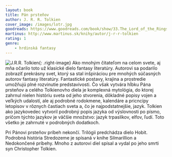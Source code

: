 ```yaml
---
layout: book
title: Pán prsteňov
author: J. R. R. Tolkien
cover_image: /images/lotr.jpg
goodreads: https://www.goodreads.com/book/show/33.The_Lord_of_the_Rings
martinus: http://www.martinus.sk/knihy/autor/j-r-r-tolkien
rating: 1
genre: 
    - hrdinská fantasy
---
```


![J.R.R. Tolkien](http://the-hobbitmovie.com/wp-content/uploads/2010/05/JRRtolkien.jpg "J. R. R. Tolkien"){: .right-image}
Ako mnohým čitateľom na celom svete, aj mňa očarilo toto už klasické dielo fantasy literatúry. Autorovi sa podarilo zobraziť prekrásny svet, ktorý sa stal inšpiráciou pre mnohých súčasných autorov fantasy literatúry. Fantastické postavy, krajina a prostredie umožňujú plné rozvinutie predstavivosti. Čo však vytvára hĺbku Pána prsteňov a celého Tolkienovho diela je komplexná mytológia, do ktorej zahrnul nielen históriu sveta od jeho stvorenia, dôkladné popisy vojen a veľkých udalostí, ale aj podrobné rodokmene, kalendáre a pricncípy letopisov v rôznych častiach sveta a, čo je najpodstatnejšie, jazyk. Tolkien ako jazykovedec vytvoril podrobný popis jazyka od výslovnosti po písmo, pričom týchto jazykov je väčšie množstvo: jazyk trpaslíkov, elfov, ľudí. Toto všetko je zahrnuté v podrobných dodatkoch.

Pri Pánovi prsteňov príbeh nekončí. Trilógii predchádza dielo Hobit. Podrobná história Stredozeme je spísaná v knihe Silmarillion a Nedokončené príbehy. Mnoho z autorovi diel spísal a vydal po jeho smrti syn Christopher Tolkien.